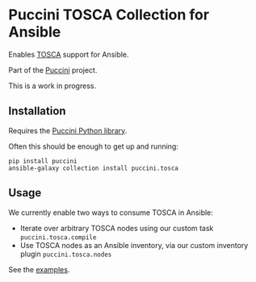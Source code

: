 Puccini TOSCA Collection for Ansible
====================================

Enables [TOSCA](https://www.oasis-open.org/committees/tosca/) support for Ansible.

Part of the [Puccini](https://puccini.cloud) project.

This is a work in progress.

Installation
------------

Requires the [Puccini Python library](https://pypi.org/project/puccini/).

Often this should be enough to get up and running:

    pip install puccini
    ansible-galaxy collection install puccini.tosca

Usage
-----

We currently enable two ways to consume TOSCA in Ansible:

* Iterate over arbitrary TOSCA nodes using our custom task `puccini.tosca.compile`
* Use TOSCA nodes as an Ansible inventory, via our custom inventory plugin `puccini.tosca.nodes`

See the [examples](https://github.com/tliron/puccini/tree/main/examples/ansible).
